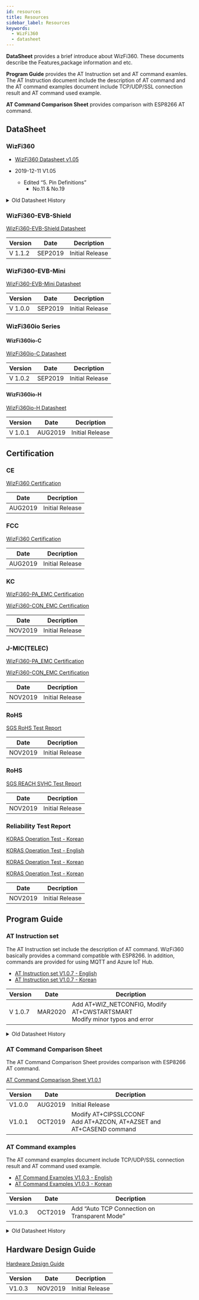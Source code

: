 ```yaml
---
id: resources
title: Resources
sidebar_label: Resources
keywords: 
  - WizFi360
  - datasheet
---
```


**DataSheet** provides a brief introduce about WizFi360. These documents describe the Features,package information and etc.

**Program Guide** provides the AT Instruction set and AT command examles. The AT Instruction document include the description of AT command and the AT command examples document include TCP/UDP/SSL connection result and AT command used example. 

**AT Command Comparison Sheet** provides comparison with ESP8266 AT command.

## DataSheet

### WizFi360

  - [WizFi360 Datasheet v1.05](https://wizwiki.net/wiki/lib/exe/fetch.php/products:wizfi360:wizfi360ds:wizfi360_ds_v105_en.pdf)

  - 2019-12-11 V1.05
      - Edited “5. Pin Definitions”
          - No.11 & No.19

<details>
<summary> Old Datasheet History </summary>

  - 2019-10-18 V1.03 Edited “Figure3. WizFi360 Pinout”
  - 2019-10-10 V1.02 Edited “Table 1. Description on Power Consumption”
  - 2019-09-19 V1.01
      - Edited “Figure3. WizFi360 Pinout”
      - Edited “Table4. WizFi360 Pin Function”
      - Added “7. Peripheral Circuit Reference Design”
      - Added “8. Recommended PCB Land Pattern”
      - Added “9. Reflow Condition”
  - 2019-09-02 V1.0
      - Edited “5. Pin Definitions”
      - Added “5.1 Initial Value of GPIO Pins”
      - Added “Figure3. WizFi360 Pinout”
  - 2019-11-27 V1.04
      - Edited “Figure3. WizFi360 Pinout”
      - Edited “Table4. WizFi360 Pin Function”
      - Edited “Table6. Initial Value of GPIO Pins”

</details>

### WizFi360-EVB-Shield

[WizFi360-EVB-Shield Datasheet](https://wizwiki.net/wiki/lib/exe/fetch.php/products:wizfi360:wizfi360ds:wizfi360-evb-shield_ds_112_en.pdf)

| Version | Date    | Decription      |
| ------- | ------- | --------------- |
| V 1.1.2 | SEP2019 | Initial Release |


### WizFi360-EVB-Mini

[WizFi360-EVB-Mini Datasheet](https://wizwiki.net/wiki/lib/exe/fetch.php/products:wizfi360:wizfi360ds:wizfi360-evb-mini_ds_100_en.pdf)

| Version | Date    | Decription      |
| ------- | ------- | --------------- |
| V 1.0.0 | SEP2019 | Initial Release |

### WizFi360io Series

#### WizFi360io-C

[WizFi360io-C Datasheet](https://wizwiki.net/wiki/lib/exe/fetch.php/products:wizfi360:wizfi360ds:wizfi360io-c_ds_102_en.pdf)

| Version | Date    | Decription      |
| ------- | ------- | --------------- |
| V 1.0.2 | SEP2019 | Initial Release |

#### WizFi360io-H

[WizFi360io-H Datasheet](https://wizwiki.net/wiki/lib/exe/fetch.php/products:wizfi360:wizfi360ds:wizfi360io-h_ds_101_en.pdf)

| Version | Date    | Decription      |
| ------- | ------- | --------------- |
| V 1.0.1 | AUG2019 | Initial Release |

## Certification


### CE

[WizFi360 Certification](https://wizwiki.net/wiki/lib/exe/fetch.php/products:wizfi360:wizfi360ds:emc104756_red_evaluation.pdf)

| Date    | Decription      |
| ------- | --------------- |
| AUG2019 | Initial Release |

### FCC

[WizFi360 Certification](https://wizwiki.net/wiki/lib/exe/fetch.php/products:wizfi360:wizfi360ds:certificate_sts1906023e_fcc_sdoc_cer.pdf)

| Date    | Decription      |
| ------- | --------------- |
| AUG2019 | Initial Release |

### KC

[WizFi360-PA_EMC Certification](https://wizwiki.net/wiki/lib/exe/fetch.php/products:wizfi360:wizfi360ds:%EC%9D%B8%EC%A6%9D%EC%84%9C_wizfi360-pa_emc_%ED%8C%8C%EC%83%9D%EC%B6%94%EA%B0%80.pdf)

[WizFi360-CON_EMC Certification](https://wizwiki.net/wiki/lib/exe/fetch.php/products:wizfi360:wizfi360ds:%EC%9D%B8%EC%A6%9D%EC%84%9C_wizfi360-con_emc_%EC%95%88%ED%85%8C%EB%82%98_%EC%B6%94%EA%B0%80.pdf)

| Date    | Decription      |
| ------- | --------------- |
| NOV2019 | Initial Release |

### J-MIC(TELEC)

[WizFi360-PA_EMC Certification](https://wizwiki.net/wiki/lib/exe/fetch.php/products:wizfi360:wizfi360ds:certificate_022-190204_wizfi360-pa_20191111.pdf)

[WizFi360-CON_EMC Certification](https://wizwiki.net/wiki/lib/exe/fetch.php/products:wizfi360:wizfi360ds:certificate_022-190205_wizfi360-con_20191111.pdf)

| Date    | Decription      |
| ------- | --------------- |
| NOV2019 | Initial Release |

### RoHS

[SGS RoHS Test Report](https://wizwiki.net/wiki/lib/exe/fetch.php/products:wizfi360:wizfi360ds:rohs_ayn19-14878201_4000_4920_ayaa19-57264.pdf)

| Date    | Decription      |
| ------- | --------------- |
| NOV2019 | Initial Release |

### RoHS

[SGS REACH SVHC Test Report](https://wizwiki.net/wiki/lib/exe/fetch.php/products:wizfi360:wizfi360ds:svhc_%EC%8B%9C%ED%97%98_%EC%84%B1%EC%A0%81%EC%84%9C_ayn19-156716_4000_4920_ayaa19-59688.pdf)

| Date    | Decription      |
| ------- | --------------- |
| NOV2019 | Initial Release |

### Reliability Test Report

[KORAS Operation Test - Korean](https://wizwiki.net/wiki/lib/exe/fetch.php/products:wizfi360:wizfi360ds:2019-0004k_wizfi360pa_koras_%EB%8F%99%EC%9E%91_%EC%8B%9C%ED%97%98%EC%84%B1%EC%A0%81%EC%84%9C_60068-2-1_2-2_2-14_%ED%95%9C%EA%B8%80.pdf)

[KORAS Operation Test - English](https://wizwiki.net/wiki/lib/exe/fetch.php/products:wizfi360:wizfi360ds:2019-0005k_wizfi360pa_koras_operation_test_report_60068-2-1_2-2_2-14_en.pdf)

[KORAS Operation Test - Korean](https://wizwiki.net/wiki/lib/exe/fetch.php/products:wizfi360:wizfi360ds:2019-0478f_wizfi360pa_%EB%8F%99%EC%9E%91_%EC%8B%9C%ED%97%98%EC%84%B1%EC%A0%81%EC%84%9C_%EC%A0%80%EC%98%A8_%EA%B3%A0%EC%98%A8_%EC%98%A8%EC%8A%B5%EB%8F%84_%EC%98%A8%EC%8A%B5%EB%8F%84%EC%82%AC%EC%9D%B4%ED%81%B4_%EC%98%A8%EB%8F%84%EB%B3%80%ED%99%94_%ED%95%9C%EA%B8%80.pdf)

[KORAS Operation Test - Korean](https://wizwiki.net/wiki/lib/exe/fetch.php/products:wizfi360:wizfi360ds:2019-0479f_wizfi360pa_operation_test_report_reliability_test_en.pdf)


| Date    | Decription      |
| ------- | --------------- |
| NOV2019 | Initial Release |

## Program Guide

### AT Instruction set

The AT Instruction set include the description of
AT command. WizFi360 basically provides a command compatible with
ESP8266. In addition, commands are provided for using MQTT and Azure IoT
Hub.

  - [AT Instruction set V1.0.7 - English](https://wizwiki.net/wiki/lib/exe/fetch.php/products:wizfi360:wizfi360ds:wizfi360_atset_v107e.pdf)
  - [AT Instruction set V1.0.7 - Korean](https://wizwiki.net/wiki/lib/exe/fetch.php/products:wizfi360:wizfi360ds:wizfi360_atset_v107k.pdf)


| Version | Date    | Decription                                                                  |
| ------- | ------- | --------------------------------------------------------------------------- |
| V 1.0.7 | MAR2020 | Add AT+WIZ\_NETCONFIG, Modify AT+CWSTARTSMART <br /> Modify minor typos and error |


<details>
<summary> Old Datasheet History </summary>

| Version | Date    | Decription                                                                                  |
| ------- | ------- | ------------------------------------------------------------------------------------------- |
| V 1.0.0 | AUG2019 | Initial Release                                                                             |
| V 1.0.1 | AUG2019 | Please refer to document                                                                    |
| V 1.0.2 | AUG2019 | Add AT+WPS, AT+SLEEP, AT+GLSP Command, renewal layout                                       |
| V 1.0.3 | AUG2019 | Add MQTT Commands                                                                           |
| V 1.0.4 | SEP2019 | Fix typo                                                                                    |
| V 1.0.5 | OCT2019 | Modify CWMODE Factory Default                                                               |
| V 1.0.6 | OCT2019 | Add Azure commands, AT+SSLCONF command and AT+CASEND command<br /> Fix typo<br /> Add Command History |

</details>

### AT Command Comparison Sheet

The AT Command Comparison Sheet provides comparison with ESP8266 AT command.

[AT Command Comparison Sheet V1.0.1](https://wizwiki.net/wiki/lib/exe/fetch.php/products:wizfi360:wizfi360ds:wizfi360_atcp_v101.pdf)

| Version | Date    | Decription                                                             |
| ------- | ------- | ---------------------------------------------------------------------- |
| V1.0.0  | AUG2019 | Initial Release                                                        |
| V1.0.1  | OCT2019 | Modify AT+CIPSSLCCONF<br /> Add AT+AZCON, AT+AZSET and AT+CASEND command |

### AT Command examples

The AT command examples document include
TCP/UDP/SSL connection result and AT command used example.

  - [AT Command Examples V1.0.3 - English](https://wizwiki.net/wiki/lib/exe/fetch.php/products:wizfi360:wizfi360ds:wizfi360atcomex_v103e.pdf)
  - [AT Command Examples V1.0.3 - Korean](https://wizwiki.net/wiki/lib/exe/fetch.php/products:wizfi360:wizfi360ds:wizfi360atcomex_v103k.pdf)

| Version | Date    | Decription                                    |
| ------- | ------- | --------------------------------------------- |
| V1.0.3  | OCT2019 | Add “Auto TCP Connection on Transparent Mode” |

<details>
<summary> Old Datasheet History </summary>

| Version | Date    | Decription                    |
| ------- | ------- | ----------------------------- |
| V1.0.0  | AUG2019 | Initial Release               |
| V1.0.1  | OCT2019 | Fixed typo                    |
| V1.0.2  | OCT2019 | Modified Overview description |

</details>

## Hardware Design Guide

[Hardware Design Guide](basic_guides/hardware_design)

| Version | Date    | Decription                    |
| ------- | ------- | ----------------------------- |
| V1.0.3  | NOV2019 | Initial Release               |